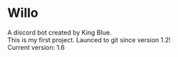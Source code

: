 # Willo
A discord bot created by King Blue.  
This is my first project. Launced to git since version 1.2!  
Current version: 1.6